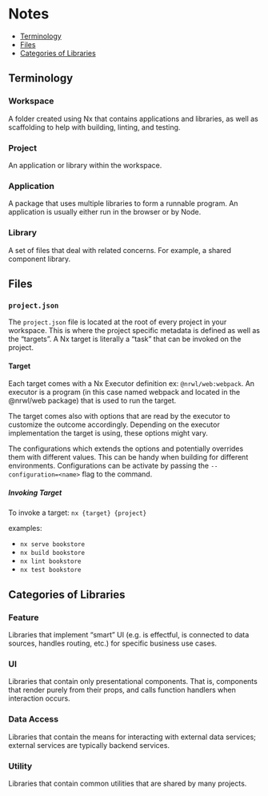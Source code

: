 # Notes

- [Terminology](#terminology)
- [Files](#files)
- [Categories of Libraries](#categories-of-libraries)

## Terminology

### Workspace

A folder created using Nx that contains applications and libraries, as well
as scaffolding to help with building, linting, and testing.

### Project

An application or library within the workspace.

### Application

A package that uses multiple libraries to form a runnable program. An
application is usually either run in the browser or by Node.

### Library

A set of files that deal with related concerns. For example, a shared component
library.

## Files

### `project.json`

The `project.json` file is located at the root of every project in your
workspace. This is where the project specific metadata is defined as well as the
“targets”. A Nx target is literally a “task” that can be invoked on the project.

#### Target

Each target comes with a Nx Executor definition ex: `@nrwl/web:webpack`. An
executor is a program (in this case named webpack and located in the @nrwl/web
package) that is used to run the target.

The target comes also with options that are read by the executor to customize
the outcome accordingly. Depending on the executor implementation the target is
using, these options might vary.

The configurations which extends the options and potentially overrides them
with different values. This can be handy when building for different
environments. Configurations can be activate by passing the
`--configuration=<name>` flag to the command.

##### Invoking Target

To invoke a target:
`nx {target} {project}`

examples:

- `nx serve bookstore`
- `nx build bookstore`
- `nx lint bookstore`
- `nx test bookstore`

## Categories of Libraries

### Feature

Libraries that implement “smart” UI (e.g. is effectful, is connected to data
sources, handles routing, etc.) for specific business use cases.

### UI

Libraries that contain only presentational components. That is, components that
render purely from their props, and calls function handlers when interaction
occurs.

### Data Access

Libraries that contain the means for interacting with external data services;
external services are typically backend services.

### Utility

Libraries that contain common utilities that are shared by many projects.
